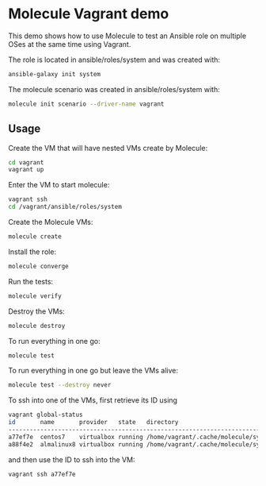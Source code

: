 # Molecule Vagrant demo

This demo shows how to use Molecule to test an Ansible role on multiple OSes at the same time using Vagrant.

The role is located in ansible/roles/system and was created with:

``` bash
ansible-galaxy init system
```

The molecule scenario was created in ansible/roles/system with:

``` bash
molecule init scenario --driver-name vagrant
```

## Usage

Create the VM that will have nested VMs create by Molecule:

``` bash
cd vagrant
vagrant up
```

Enter the VM to start molecule:

``` bash
vagrant ssh
cd /vagrant/ansible/roles/system
```

Create the Molecule VMs:

``` bash
molecule create
```

Install the role:

``` bash
molecule converge
```

Run the tests:

``` bash
molecule verify
```

Destroy the VMs:

``` bash
molecule destroy
```

To run everything in one go:

``` bash
molecule test
```

To run everything in one go but leave the VMs alive:

``` bash
molecule test --destroy never
```

To ssh into one of the VMs, first retrieve its ID using

``` bash
vagrant global-status
id       name       provider   state   directory                                    
------------------------------------------------------------------------------------
a77ef7e  centos7    virtualbox running /home/vagrant/.cache/molecule/system/default 
a88f4e2  almalinux8 virtualbox running /home/vagrant/.cache/molecule/system/default
```

and then use the ID to ssh into the VM:

``` bash
vagrant ssh a77ef7e
```
